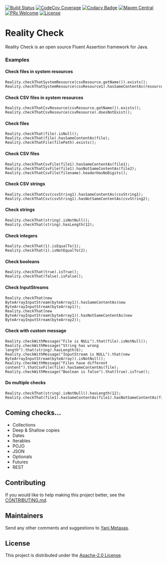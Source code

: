 [![Build Status](https://travis-ci.org/imetaxas/realitycheck.svg?branch=master)](https://travis-ci.org/imetaxas/realitycheck)
[![CodeCov Coverage](https://codecov.io/gh/imetaxas/realitycheck/graph/badge.svg?branch=master)](https://codecov.io/gh/imetaxas/realitycheck?branch=master)
[![Codacy Badge](https://api.codacy.com/project/badge/Grade/ae0c4139a0314c819388bb28a662436c)](https://www.codacy.com/app/imetaxas/realitycheck?utm_source=github.com&amp;utm_medium=referral&amp;utm_content=imetaxas/realitycheck&amp;utm_campaign=Badge_Grade)
[![Maven Central](https://maven-badges.herokuapp.com/maven-central/com.yanimetaxas/realitycheck/badge.svg)](https://maven-badges.herokuapp.com/maven-central/com.yanimetaxas/realitycheck/)
[![PRs Welcome](https://img.shields.io/badge/PRs-welcome-green.svg)](http://makeapullrequest.com)
[![License](https://img.shields.io/badge/License-Apache%202.0-blue.svg)](https://opensource.org/licenses/Apache-2.0)

# Reality Check
Reality Check is an open source Fluent Assertion framework for Java.

### Examples

#### Check files in system resources
  ```
  Reality.checkThatSystemResource(csvResource.getName()).exists();
  Reality.checkThatSystemResource(csvResource1).hasSameContentAs(resource1);
  ```
#### Check CSV files in system resources
  ```
  Reality.checkThatCsvResource(csvResource.getName()).exists();
  Reality.checkThatCsvResource(csvResource).doesNotExist();
  ```
#### Check files
  ```
  Reality.checkThat(file).isNull();
  Reality.checkThat(file).hasSameContentAs(file);
  Reality.checkThatFile(filePath).exists();
  ```
#### Check CSV files
  ```
  Reality.checkThatCsvFile(file1).hasSameContentAs(file1);
  Reality.checkThatCsvFile(file1).hasNotSameContentAs(file2);
  Reality.checkThatCsvFile(filename).headerHasNoDigits();
  ```
#### Check CSV strings
  ```
  Reality.checkThatCsv(csvString1).hasSameContentAs(csvString1);
  Reality.checkThatCsv(csvString1).hasNotSameContentAs(csvString2);
  ```
#### Check strings
  ```
  Reality.checkThat(string).isNotNull();
  Reality.checkThat(string).hasLength(12);
  ```
#### Check integers
  ```
  Reality.checkThat(1).isEqualTo(1);
  Reality.checkThat(1).isNotEqualTo(2);
  ```
#### Check booleans
  ```
  Reality.checkThat(true).isTrue();
  Reality.checkThat(false).isFalse();
  ```
#### Check InputStreams
  ```
  Reality.checkThat(new ByteArrayInputStream(byteArray1)).hasSameContentAs(new ByteArrayInputStream(byteArray1));
  Reality.checkThat(new ByteArrayInputStream(byteArray1)).hasNotSameContentAs(new ByteArrayInputStream(byteArray2));
  ```
#### Check with custom message
  ```
  Reality.checkWithMessage("File is NULL").that(file).isNotNull();
  Reality.checkWithMessage("String has wrong length").that(string).hasLength(6);
  Reality.checkWithMessage("InputStream is NULL").that(new ByteArrayInputStream(byteArray)).isNotNull();
  Reality.checkWithMessage("Files have different content").thatCsvFile(file).hasSameContentAs(file);
  Reality.checkWithMessage("Boolean is false").that(true).isTrue();
  ```
#### Do multiple checks
  ```
  Reality.checkThat(string).isNotNull().hasLength(12);
  Reality.checkThat(file1).hasSameContentAs(file1).hasNotSameContentAs(file2);
  ```
Coming checks...
-------
  *  Collections
  *  Deep & Shallow copies
  *  Dates
  *  Iterables
  *  POJO
  *  JSON
  *  Optionals
  *  Futures
  *  REST


## Contributing
If you would like to help making this project better, see the [CONTRIBUTING.md](CONTRIBUTING.md).  

## Maintainers
Send any other comments and suggestions to [Yani Metaxas](https://github.com/imetaxas).

## License
This project is distributed under the [Apache-2.0 License](LICENSE).

